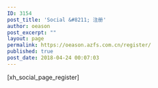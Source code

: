 ```yaml
---
ID: 3154
post_title: 'Social &#8211; 注册'
author: oeason
post_excerpt: ""
layout: page
permalink: https://oeason.azfs.com.cn/register/
published: true
post_date: 2018-04-24 00:07:03
---
```

[xh_social_page_register]